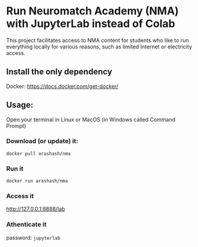 # Run Neuromatch Academy (NMA) with JupyterLab instead of Colab
This project facilitates access to NMA content for students who like to run everything locally for various reasons, such as limited Internet or electricity access.

##  Install the only dependency
Docker: https://docs.docker.com/get-docker/

## Usage:
Open your terminal in Linux or MacOS (in Windows called Command Prompt)
### Download (or update) it:
``docker pull arashash/nma``

### Run it
``docker run arashash/nma``

### Access it
http://127.0.0.1:8888/lab

### Athenticate it
password: `jupyterlab`
